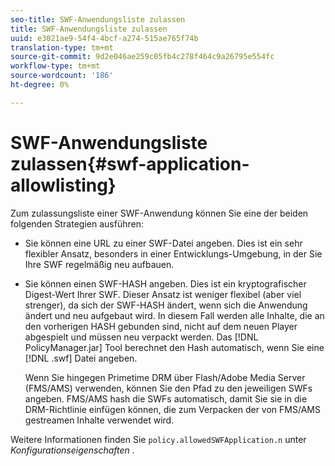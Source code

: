 ```yaml
---
seo-title: SWF-Anwendungsliste zulassen
title: SWF-Anwendungsliste zulassen
uuid: e3021ae9-54f4-4bcf-a274-515ae765f74b
translation-type: tm+mt
source-git-commit: 9d2e046ae259c05fb4c278f464c9a26795e554fc
workflow-type: tm+mt
source-wordcount: '186'
ht-degree: 0%

---
```



# SWF-Anwendungsliste zulassen{#swf-application-allowlisting}

Zum zulassungsliste einer SWF-Anwendung können Sie eine der beiden folgenden Strategien ausführen:

* Sie können eine URL zu einer SWF-Datei angeben. Dies ist ein sehr flexibler Ansatz, besonders in einer Entwicklungs-Umgebung, in der Sie Ihre SWF regelmäßig neu aufbauen.
* Sie können einen SWF-HASH angeben. Dies ist ein kryptografischer Digest-Wert Ihrer SWF. Dieser Ansatz ist weniger flexibel (aber viel strenger), da sich der SWF-HASH ändert, wenn sich die Anwendung ändert und neu aufgebaut wird. In diesem Fall werden alle Inhalte, die an den vorherigen HASH gebunden sind, nicht auf dem neuen Player abgespielt und müssen neu verpackt werden. Das [!DNL PolicyManager.jar] Tool berechnet den Hash automatisch, wenn Sie eine [!DNL .swf] Datei angeben.

   Wenn Sie hingegen Primetime DRM über Flash/Adobe Media Server (FMS/AMS) verwenden, können Sie den Pfad zu den jeweiligen SWFs angeben. FMS/AMS hash die SWFs automatisch, damit Sie sie in die DRM-Richtlinie einfügen können, die zum Verpacken der von FMS/AMS gestreamen Inhalte verwendet wird.

Weitere Informationen finden Sie `policy.allowedSWFApplication.n` unter *Konfigurationseigenschaften* .

